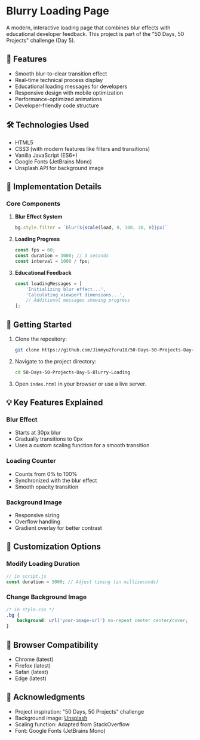 # Blurry Loading Page

A modern, interactive loading page that combines blur effects with educational developer feedback. This project is part of the "50 Days, 50 Projects" challenge (Day 5).

## 🚀 Features

- Smooth blur-to-clear transition effect
- Real-time technical process display
- Educational loading messages for developers
- Responsive design with mobile optimization
- Performance-optimized animations
- Developer-friendly code structure

## 🛠️ Technologies Used

- HTML5
- CSS3 (with modern features like filters and transitions)
- Vanilla JavaScript (ES6+)
- Google Fonts (JetBrains Mono)
- Unsplash API for background image

## 📖 Implementation Details

### Core Components

1. **Blur Effect System**
   ```javascript
   bg.style.filter = `blur(${scale(load, 0, 100, 30, 0)}px)`
   ```

2. **Loading Progress**
   ```javascript
   const fps = 60;
   const duration = 3000; // 3 seconds
   const interval = 1000 / fps;
   ```

3. **Educational Feedback**
   ```javascript
   const loadingMessages = [
       'Initializing blur effect...',
       'Calculating viewport dimensions...',
       // Additional messages showing progress
   ];
   ```

## 🚦 Getting Started

1. Clone the repository:
   ```bash
   git clone https://github.com/Jimmyu2foru18/50-Days-50-Projects-Day-5-Blurry-Loading.git
   ```

2. Navigate to the project directory:
   ```bash
   cd 50-Days-50-Projects-Day-5-Blurry-Loading
   ```

3. Open `index.html` in your browser or use a live server.

## 💡 Key Features Explained

### Blur Effect
- Starts at 30px blur
- Gradually transitions to 0px
- Uses a custom scaling function for a smooth transition

### Loading Counter
- Counts from 0% to 100%
- Synchronized with the blur effect
- Smooth opacity transition

### Background Image
- Responsive sizing
- Overflow handling
- Gradient overlay for better contrast

## 🔧 Customization Options

### Modify Loading Duration
```javascript
// in script.js
const duration = 3000; // Adjust timing (in milliseconds)
```

### Change Background Image
```css
/* in style.css */
.bg {
    background: url('your-image-url') no-repeat center center/cover;
}
```

## 📱 Browser Compatibility

- Chrome (latest)
- Firefox (latest)
- Safari (latest)
- Edge (latest)

## 🙏 Acknowledgments

- Project inspiration: "50 Days, 50 Projects" challenge
- Background image: [Unsplash](https://unsplash.com)
- Scaling function: Adapted from StackOverflow
- Font: Google Fonts (JetBrains Mono)
